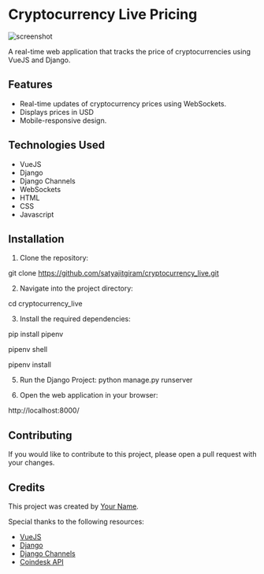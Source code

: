 
# Cryptocurrency Live Pricing


![screenshot](./screenshot.png)

A real-time web application that tracks the price of cryptocurrencies using VueJS and Django.

## Features

- Real-time updates of cryptocurrency prices using WebSockets.
- Displays prices in USD
- Mobile-responsive design.

## Technologies Used

- VueJS
- Django
- Django Channels
- WebSockets
- HTML
- CSS
- Javascript

## Installation

1. Clone the repository:

git clone https://github.com/satyajitgiram/cryptocurrency_live.git


2. Navigate into the project directory:

cd cryptocurrency_live


3. Install the required dependencies:

pip install pipenv

pipenv shell

pipenv install


5. Run the Django Project:
python manage.py runserver


5. Open the web application in your browser:

http://localhost:8000/




## Contributing

If you would like to contribute to this project, please open a pull request with your changes.

## Credits

This project was created by [Your Name](https://github.com/yourusername). 

Special thanks to the following resources:

- [VueJS](https://vuejs.org/)
- [Django](https://www.djangoproject.com/)
- [Django Channels](https://channels.readthedocs.io/en/latest/)
- [Coindesk API](https://www.coindesk.com/api)


